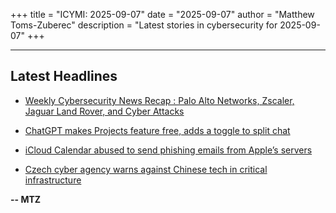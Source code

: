 +++
title = "ICYMI: 2025-09-07"
date = "2025-09-07"
author = "Matthew Toms-Zuberec"
description = "Latest stories in cybersecurity for 2025-09-07"
+++

---------------------------------------------------------------------------
## Latest Headlines
- [Weekly Cybersecurity News Recap : Palo Alto Networks, Zscaler, Jaguar Land Rover, and Cyber Attacks](https://cybersecuritynews.com/weekly-cybersecurity-news-sept/)

- [ChatGPT makes Projects feature free, adds a toggle to split chat](https://www.bleepingcomputer.com/news/artificial-intelligence/chatgpt-makes-projects-feature-free-adds-a-toggle-to-split-chat/)

- [iCloud Calendar abused to send phishing emails from Apple’s servers](https://www.bleepingcomputer.com/news/security/icloud-calendar-abused-to-send-phishing-emails-from-apples-servers/)

- [Czech cyber agency warns against Chinese tech in critical infrastructure](https://www.bleepingcomputer.com/news/security/czech-cyber-agency-warns-against-chinese-tech-in-critical-infrastructure/)

**-- MTZ**